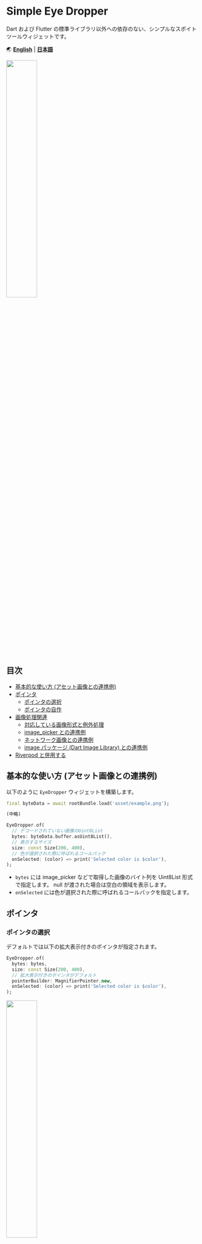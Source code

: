 # Simple Eye Dropper

Dart および Flutter の標準ライブラリ以外への依存のない、シンプルなスポイトツールウィジェットです。

🌏
[**English**](https://github.com/satoshiiorg/simple_eye_dropper/blob/master/README.md) |
[**日本語**](https://github.com/satoshiiorg/simple_eye_dropper/blob/master/README.ja.md)

<img src="https://user-images.githubusercontent.com/36852007/225324832-6ca002f4-5bee-4bb9-b9d6-47702a12df7d.png" alt="" width="40%" height="40%" >  

## 目次
- [基本的な使い方 (アセット画像との連携例)](#基本的な使い方-アセット画像との連携例)
- [ポインタ](#ポインタ)
  - [ポインタの選択](#ポインタの選択)
  - [ポインタの自作](#ポインタの自作)
- [画像処理関連](#画像処理関連)
  - [対応している画像形式と例外処理](#対応している画像形式と例外処理)
  - [image_picker との連携例](#image_picker-との連携例)
  - [ネットワーク画像との連携例](#ネットワーク画像との連携例)
  - [image パッケージ (Dart Image Library) との連携例](#image-パッケージ-Dart-Image-Library-との連携例)
- [Riverpod と併用する](#Riverpod-と併用する)

## 基本的な使い方 (アセット画像との連携例)

以下のように `EyeDropper` ウィジェットを構築します。

```dart
final byteData = await rootBundle.load('asset/example.png');

(中略)

EyeDropper.of(
  // デコードされていない画像のUint8List
  bytes: byteData.buffer.asUint8List(),
  // 表示するサイズ
  size: const Size(200, 400),
  // 色が選択された際に呼ばれるコールバック
  onSelected: (color) => print('Selected color is $color'),
);
```

- `bytes` には image_picker などで取得した画像のバイト列を Uint8List 形式で指定します。
  null が渡された場合は空白の領域を表示します。
- `onSelected` には色が選択された際に呼ばれるコールバックを指定します。

## ポインタ

### ポインタの選択

デフォルトでは以下の拡大表示付きのポインタが指定されます。

```dart
EyeDropper.of(
  bytes: bytes,
  size: const Size(200, 400),
  // 拡大表示付きのポインタがデフォルト
  pointerBuilder: MagnifierPointer.new,
  onSelected: (color) => print('Selected color is $color'),
);
```

<img src="https://user-images.githubusercontent.com/36852007/225324832-6ca002f4-5bee-4bb9-b9d6-47702a12df7d.png" alt="" width="40%" height="40%" >  

以下のようなシンプルなポインタを指定することもできます。

```dart
EyeDropper.of(
  bytes: bytes,
  size: const Size(200, 400),
  // 拡大表示のないシンプルな小さな四角のポインタ
  pointerBuilder: (_, __) => SimplePointer(),
  onSelected: (color) => print('Selected color is $color'),
);
```

<img src="https://user-images.githubusercontent.com/36852007/225325274-0a21a598-e94c-4aba-862c-936f48c9b4b3.png" alt="" width="40%" height="40%" >  

以下は拡大表示付きの円形のポインタの例です。

```dart
EyeDropper.of(
  bytes: bytes,
  size: const Size(200, 400),
  // 拡大表示付きの円形のポインタ
  pointerBuilder: CircularMagnifierPointer.new,
  onSelected: (color) => print('Selected color is $color'),
);
```

<img src="https://user-images.githubusercontent.com/36852007/226092922-eb360ceb-dfca-40fd-a6e0-e1bb3c08a6f6.png" alt="" width="40%" height="40%" >  

どのポインタにもいくつかパラメタが用意されており、多少カスタマイズすることができます。

```dart
EyeDropper.of(
  bytes: bytes,
  size: const Size(200, 400),
  // 拡大表示付きのポインタをカスタマイズ
  pointerBuilder: (uiImage, ratio) => MagnifierPointer(
    uiImage,
    ratio,
    // 拡大倍率
    magnification: 2.5,
    // 拡大部分のサイズ
    outerRectSize: 101,
    // 囲みの太さ
    outerStrokeWidth: 3,
    // 中心表示のサイズ
    innerRectSize: 9,
    // 中心表示の囲みの太さ
    innerStrokeWidth: 3,
  ),
  onSelected: (color) => print('Selected color is $color'),
);
```

<img src="https://user-images.githubusercontent.com/36852007/225325531-63dc3de8-bfe4-4254-8c75-7e79fb6e2beb.png" alt="" width="40%" height="40%" >  


### ポインタの自作

`Pointer` クラスを継承することで、より自分好みのポインタを作成することもできます。  
実装の仕方は `CircleMagnifierPointer` クラスのコードなどを参考にしてください。

## 画像処理関連

### 対応している画像形式と例外処理

dart:ui
の [instantiateImageCodec](https://api.flutter.dev/flutter/dart-ui/instantiateImageCodec.html)
関数に準じています。  
少なくとも JPEG・PNG・GIF・アニメーションGIF・WebP・アニメーションWebP・BMP・WBMP に対応しているはずです。

`bytes` に対応していない画像形式の Uint8List を渡した場合は `errorBuilder` がコールされます。  
`errorBuilder` の使い方は
[Image.errorBuilder](https://api.flutter.dev/flutter/widgets/Image/errorBuilder.html) と同様です。  
デフォルトではグレーのエラーアイコンが表示されます。

`bytes` に `null` を渡した場合は空白の領域が表示されます。

### image_picker との連携例

```dart

final picker = ImagePicker();
final image = await
picker.pickImage
(
source: ImageSource.gallery);
if(image == null) {
return;
}
final bytes = await image.readAsBytes();

(中略)

EyeDropper.of(
  bytes: bytes,
  size: const Size(200, 400),
  onSelected: (color) => print('Selected color is $color'),
);
```

実際には async/await への対応のため `FutureBuilder` などを使用することになるでしょう。  
詳細なコーディング例は
[example/lib/main.dart](https://github.com/satoshiiorg/simple_eye_dropper/blob/master/example/lib/main.dart)
を参照してください。


### ネットワーク画像との連携例

例えば [http](https://pub.dev/packages/http) パッケージを利用する場合、以下のようにできます。

```dart
import 'package:http/http.dart' as http;

(中略)

final response = await http.get(Uri.parse('https://example.org/sample.jpg'));

(中略)

EyeDropper.of(
  bytes: response.bodyBytes,
  size: const Size(200, 400),
  onSelected: (color) => print('Selected color is $color'),
);
```

基本的にはレスポンスボディをそのまま `bytes` に渡すだけです。

### image パッケージ (Dart Image Library) との連携例

[image](https://pub.dev/packages/image) パッケージ (Dart Image Library) で加工した画像を EyeDropper
に渡したいような場合は、以下のように `img.encodeXXX` で再度エンコードした Uint8List を渡してください。

```dart
import 'package:image/image.dart' as img;

(中略)

final imgImage = img.decodeImage(bytes);
final grayImage = img.grayscale(imgImage!);
grayBytes = img.encodeJpg(grayImage);

(中略)

EyeDropper.of(
  bytes: grayBytes,
  size: const Size(200, 400),
  onSelected: (color) => print('Selected color is $color'),
);
```

## Riverpod と併用する

EyeDropper を [Riverpod](https://riverpod.dev/) の ConsumerWidget や ConsumerStatefulWidget
などと併用すると、EyeDropper ごと再描画が行われてしまいポインタが表示されない場合があります。

```dart
// NG例
import 'package:flutter_riverpod/flutter_riverpod.dart';

final colorProvider = StateProvider<Color>((ref) => Colors.white);

class MyHomePage extends ConsumerWidget {

  (中略)

  // 選択された色のカラーコードを表示
  Text(ref.watch(colorProvider).toString()),

  (中略)

}
```

このような場合、ConsumerWidget や ConsumerStatefulWidget の build の引数として渡された `ref`
をそのまま使用する代わりに、
[Consumer](https://pub.dev/documentation/flutter_riverpod/latest/flutter_riverpod/Consumer-class.html)
を使用して再描画の範囲を指定してください。

```dart
// OK例
class MyHomePage extends ConsumerWidget {

  (中略)

  // 選択された色のカラーコードを表示
  Consumer(
    builder: (_, ref, __) {
      return Text(ref.watch(colorProvider).toString());
    },
  ),

  (中略)

}
```


